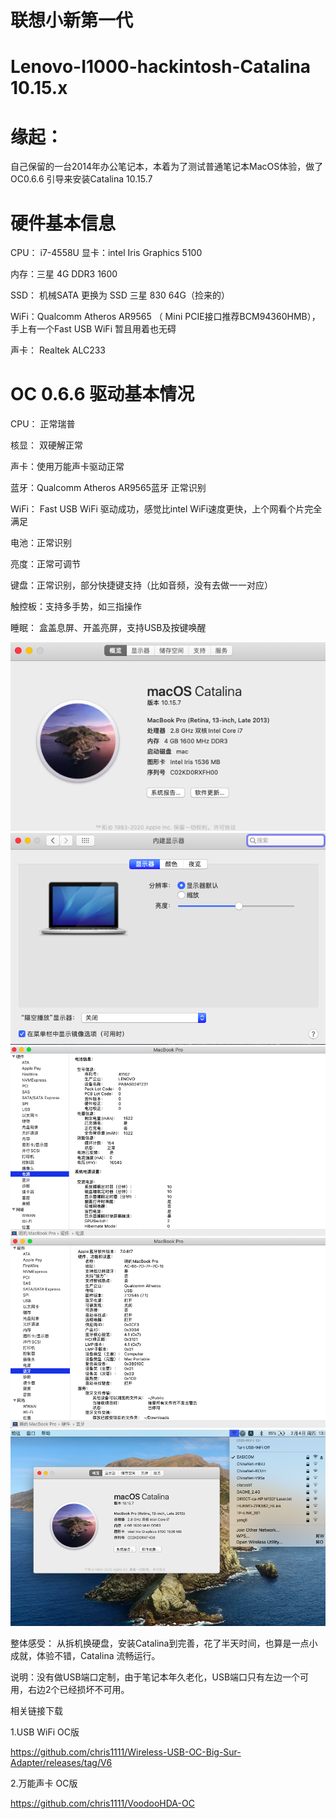 
# 联想小新第一代 

# Lenovo-I1000-hackintosh-Catalina 10.15.x  

# 缘起：
自己保留的一台2014年办公笔记本，本着为了测试普通笔记本MacOS体验，做了OC0.6.6 引导来安装Catalina 10.15.7

# 硬件基本信息

CPU： i7-4558U
显卡：intel Iris Graphics 5100

内存：三星 4G DDR3 1600

SSD： 机械SATA 更换为 SSD 三星 830 64G（捡来的）

WiFi：Qualcomm  Atheros AR9565 （ Mini PCIE接口推荐BCM94360HMB），手上有一个Fast USB WiFi 暂且用着也无碍

声卡： Realtek ALC233


# OC 0.6.6 驱动基本情况

CPU： 正常瑞普

核显： 双硬解正常

声卡：使用万能声卡驱动正常

蓝牙：Qualcomm  Atheros AR9565蓝牙 正常识别

WiFi： Fast USB WiFi 驱动成功，感觉比intel WiFi速度更快，上个网看个片完全满足

电池：正常识别

亮度：正常可调节

键盘：正常识别，部分快捷键支持（比如音频，没有去做一一对应）

触控板：支持多手势，如三指操作

睡眠： 盒盖息屏、开盖亮屏，支持USB及按键唤醒

![](https://github.com/Xmingbai/Lenovo-I1000-hackintosh-Catalina/blob/main/%E5%85%B3%E4%BA%8E%E6%9C%AC%E6%9C%BA.png)
![](https://github.com/Xmingbai/Lenovo-I1000-hackintosh-Catalina/blob/main/%E6%98%BE%E7%A4%BA%E5%99%A8.png)
![](https://github.com/Xmingbai/Lenovo-I1000-hackintosh-Catalina/blob/main/%E7%94%B5%E6%B1%A0.png)
![](https://github.com/Xmingbai/Lenovo-I1000-hackintosh-Catalina/blob/main/%E8%93%9D%E7%89%99.png)
![](https://github.com/Xmingbai/Lenovo-I1000-hackintosh-Catalina/blob/main/USB%20WiFi.png)


整体感受：
从拆机换硬盘，安装Catalina到完善，花了半天时间，也算是一点小成就，体验不错，Catalina 流畅运行。

说明：没有做USB端口定制，由于笔记本年久老化，USB端口只有左边一个可用，右边2个已经损坏不可用。

相关链接下载

1.USB WiFi OC版

https://github.com/chris1111/Wireless-USB-OC-Big-Sur-Adapter/releases/tag/V6

2.万能声卡 OC版

https://github.com/chris1111/VoodooHDA-OC

